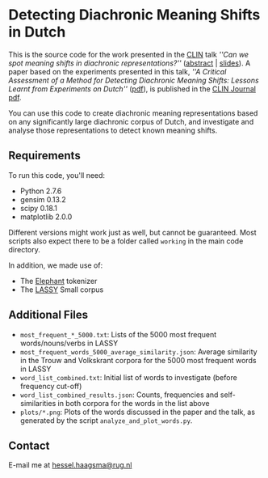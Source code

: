 # Detecting Diachronic Meaning Shifts in Dutch
This is the source code for the work presented in the [CLIN](http://www.ccl.kuleuven.be/CLIN27) talk _''Can we spot meaning shifts in diachronic representations?''_ ([abstract](http://www.ccl.kuleuven.be/CLIN27/abstracts.html#Abstract01) | [slides](http://www.let.rug.nl/haagsma/papers/clin2017slides.pdf)). A paper based on the experiments presented in this talk, _''A Critical Assessment of a Method for Detecting Diachronic Meaning Shifts: Lessons Learnt from Experiments on Dutch''_ ([pdf](http://www.clinjournal.org/)), is published in the [CLIN Journal](http://www.clinjournal.org/) [pdf](http://www.clinjournal.org/sites/clinjournal.org/files/05.critical-assessment-method.pdf). 

You can use this code to create diachronic meaning representations based on any significantly large diachronic corpus of Dutch, and investigate and analyse those representations to detect known meaning shifts. 

## Requirements 
To run this code, you'll need:
* Python 2.7.6
* gensim 0.13.2
* scipy 0.18.1
* matplotlib 2.0.0

Different versions might work just as well, but cannot be guaranteed. Most scripts also expect there to be a folder called `working` in the main code directory.

In addition, we made use of:
* The [Elephant](https://github.com/ParallelMeaningBank/elephant) tokenizer
* The [LASSY](https://www.let.rug.nl/vannoord/Lassy/) Small corpus

## Additional Files
* `most_frequent_*_5000.txt`: Lists of the 5000 most frequent words/nouns/verbs in LASSY
* `most_frequent_words_5000_average_similarity.json`: Average similarity in the Trouw and Volkskrant corpora for the 5000 most frequent words in LASSY
* `word_list_combined.txt`: Initial list of words to investigate (before frequency cut-off)
* `word_list_combined_results.json`: Counts, frequencies and self-similarities in both corpora for the words in the list above
* `plots/*.png`: Plots of the words discussed in the paper and the talk, as generated by the script `analyze_and_plot_words.py`.

## Contact
E-mail me at hessel.haagsma@rug.nl
